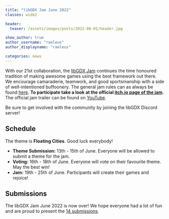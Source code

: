 ```yaml
---
title: "libGDX Jam June 2022"
classes: wide2

header:
  teaser: /assets/images/posts/2022-06-01/header.jpg

show_author: true
author_username: "raeleus"
author_displayname: "raeleus"

categories: news
---
```


With our 21st collaboration, the [libGDX Jam](/community/jams/) continues the time honoured tradition of making awesome games using the best framework out there. We encourage camaraderie, teamwork, and good sportsmanship with a side of well-intentioned buffoonery. The general jam rules can as always be found [here](/community/jams/#rules). **To participate take a look at the official [itch.io page of the jam](https://itch.io/jam/libgdx-jam-21).** The official jam trailer can be found on [YouTube](https://www.youtube.com/watch?v=fvhC0URjW00).

Be sure to get involved with the community by joining the libGDX Discord server!

## Schedule
<!--_The theme is yet to be determined._-->
The theme is **Floating Cities**. Good luck everybody!

- **Theme Submission:** 13th - 15th of June. Everyone will be allowed to submit a theme for the jam.
- **Voting:** 16th - 18th of June.  Everyone will vote on their favourite theme. May the best win!
- **Jam:** 19th - 25th of June. Participants will create their games and rejoice!

## Submissions
The libGDX Jam June 2022 is now over! We hope everyone had a lot of fun and are proud to present the [14 submissions](https://itch.io/jam/libgdx-jam-21/entries).  <!-- Don't forget to check out our [live-stream playthrough](https://youtu.be/pWZM0y5wsDI) of all the games. -->
